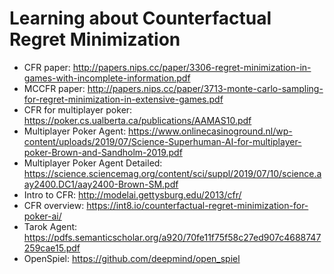 # Learning about Counterfactual Regret Minimization

- CFR paper: http://papers.nips.cc/paper/3306-regret-minimization-in-games-with-incomplete-information.pdf
- MCCFR paper: http://papers.nips.cc/paper/3713-monte-carlo-sampling-for-regret-minimization-in-extensive-games.pdf
- CFR for multiplayer poker: https://poker.cs.ualberta.ca/publications/AAMAS10.pdf
- Multiplayer Poker Agent: https://www.onlinecasinoground.nl/wp-content/uploads/2019/07/Science-Superhuman-AI-for-multiplayer-poker-Brown-and-Sandholm-2019.pdf
- Multiplayer Poker Agent Detailed: https://science.sciencemag.org/content/sci/suppl/2019/07/10/science.aay2400.DC1/aay2400-Brown-SM.pdf
- Intro to CFR: http://modelai.gettysburg.edu/2013/cfr/
- CFR overview: https://int8.io/counterfactual-regret-minimization-for-poker-ai/
- Tarok Agent: https://pdfs.semanticscholar.org/a920/70fe11f75f58c27ed907c4688747259cae15.pdf
- OpenSpiel: https://github.com/deepmind/open_spiel
